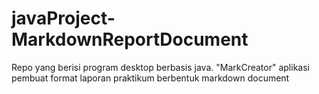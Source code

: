 # javaProject-MarkdownReportDocument
Repo yang berisi program desktop berbasis java. "MarkCreator" aplikasi pembuat format laporan praktikum berbentuk markdown document

